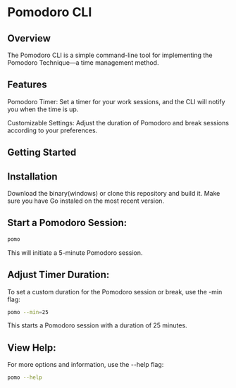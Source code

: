 # Pomodoro CLI

## Overview

The Pomodoro CLI is a simple command-line tool for implementing the Pomodoro Technique—a time management method.

## Features

Pomodoro Timer: Set a timer for your work sessions, and the CLI will notify you when the time is up.

Customizable Settings: Adjust the duration of Pomodoro and break sessions according to your preferences.

## Getting Started

## Installation

Download the binary(windows) or clone this repository and build it. Make sure you have Go instaled on the most recent version.

## Start a Pomodoro Session:

```bash
pomo
```

This will initiate a 5-minute Pomodoro session.

## Adjust Timer Duration:

To set a custom duration for the Pomodoro session or break, use the -min flag:

```bash
pomo --min=25
```

This starts a Pomodoro session with a duration of 25 minutes.

## View Help:
For more options and information, use the --help flag:

```bash
pomo --help
```
